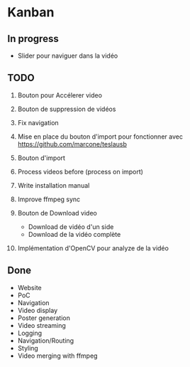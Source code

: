 # Kanban

## In progress

- Slider pour naviguer dans la vidéo

## TODO

1. Bouton pour Accélerer video
2. Bouton de suppression de vidéos
3. Fix navigation
4. Mise en place du bouton d'import pour fonctionner avec <https://github.com/marcone/teslausb>
5. Bouton d'import
6. Process videos before (process on import)
7. Write installation manual
8. Improve ffmpeg sync
9. Bouton de Download video

   - Download de vidéo d'un side
   - Download de la vidéo complète

10. Implémentation d'OpenCV pour analyze de la vidéo

## Done

- Website
- PoC
- Navigation
- Video display
- Poster generation
- Video streaming
- Logging
- Navigation/Routing
- Styling
- Video merging with ffmpeg
